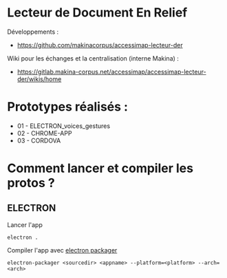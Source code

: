 # Lecteur de Document En Relief

Développements :
* https://github.com/makinacorpus/accessimap-lecteur-der

Wiki pour les échanges et la centralisation (interne Makina) :
* https://gitlab.makina-corpus.net/accessimap/accessimap-lecteur-der/wikis/home


# Prototypes réalisés :

* 01 - ELECTRON_voices_gestures
* 02 - CHROME-APP
* 03 - CORDOVA


# Comment lancer et compiler les protos ?

## ELECTRON

Lancer l'app

```
electron .
```

Compiler l'app avec [electron packager](https://github.com/electron-userland/electron-packager)

```
electron-packager <sourcedir> <appname> --platform=<platform> --arch=<arch>
```
